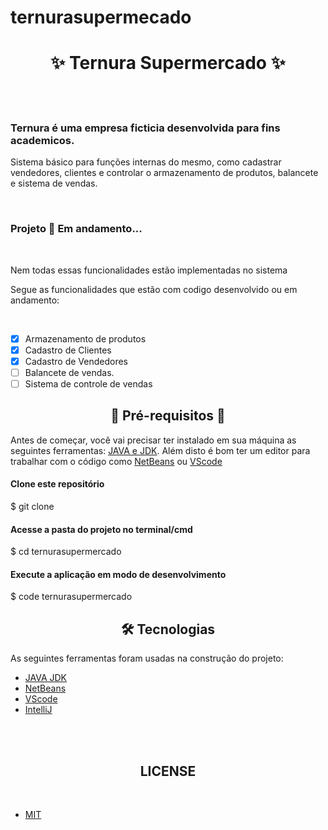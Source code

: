 # ternurasupermecado
<h1 align="center">✨ Ternura Supermercado ✨</h1>
<br />  
<br />
<h3>Ternura é uma empresa ficticia desenvolvida para fins academicos.</h3>
<p>Sistema básico para funções internas do mesmo, como cadastrar vendedores, clientes e controlar o armazenamento de produtos, balancete e sistema de vendas.</p>

<br />

<h3> 
	Projeto 🚀 Em andamento...  
</h3>
<br />
<p>Nem todas essas funcionalidades estão implementadas no sistema<p/>
<p>Segue as funcionalidades que estão com codigo desenvolvido ou em andamento:</p>
<br/>

 
  
- [x] Armazenamento de produtos
- [x] Cadastro de Clientes
- [x] Cadastro de Vendedores
- [ ] Balancete de vendas.
- [ ] Sistema de controle de vendas

<h2 align="center">🚧 Pré-requisitos 🚧  </h2>

Antes de começar, você vai precisar ter instalado em sua máquina as seguintes ferramentas:
[JAVA e JDK](https://www.oracle.com/br/java/technologies/javase/javase-jdk8-downloads.html). 
Além disto é bom ter um editor para trabalhar com o código como [NetBeans](https://www.oracle.com/technetwork/pt/java/javase/downloads/jdk-netbeans-jsp-3413153-ptb.html) ou [VScode](https://code.visualstudio.com)
<br/>
 <h4> Clone este repositório</h4> 
$ git clone <https://github.com/tgmarinho/nlw1>

 <h4> Acesse a pasta do projeto no terminal/cmd</h4> 
$ cd ternurasupermercado

 <h4> Execute a aplicação em modo de desenvolvimento</h4> 
$ code ternurasupermercado
<br/>
<h2 align="center">🛠 Tecnologias</h2>

As seguintes ferramentas foram usadas na construção do projeto:

- [JAVA JDK](https://www.oracle.com/br/java/technologies/javase/javase-jdk8-downloads.html)
- [NetBeans](https://www.oracle.com/technetwork/pt/java/javase/downloads/jdk-netbeans-jsp-3413153-ptb.html)
- [VScode](https://code.visualstudio.com)
- [IntelliJ](https://www.jetbrains.com/pt-br/idea/)
<br/>
<br/>

<h2 align="center"> LICENSE </h2>
<br/>

- [MIT](https://github.com/brunobatistabbf/ternurasupermecado/blob/main/LICENSE)
